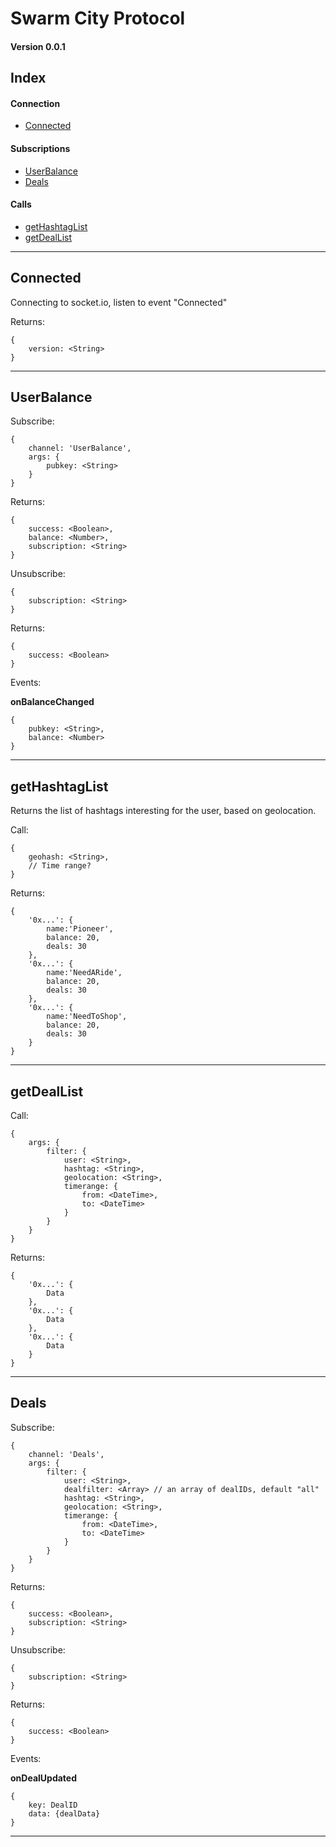 # Swarm City Protocol
#### Version 0.0.1

## Index

#### Connection
- [Connected](#connected)

#### Subscriptions
- [UserBalance](#userbalance)
- [Deals](#Deals)

#### Calls

- [getHashtagList](#getHashtagList)
- [getDealList](#getDealList)

---
## <a name="connected"></a>Connected
Connecting to socket.io, listen to event "Connected"

Returns:

```
{ 
	version: <String>
}
```

---
## <a name="userbalance"></a>UserBalance

Subscribe:

```
{
	channel: 'UserBalance',
	args: {
		pubkey: <String>
	}
}
```

Returns:

```
{ 
	success: <Boolean>,
	balance: <Number>,
	subscription: <String>
}
```

Unsubscribe:

```
{ 	
	subscription: <String>
}
```

Returns:

```
{ 
	success: <Boolean>
}
```

Events: 

**onBalanceChanged**

```
{
	pubkey: <String>,
	balance: <Number>
}
```


---

## <a name="getHashtagList"></a>getHashtagList

Returns the list of hashtags interesting for the user, based on geolocation.

Call:

```
{
	geohash: <String>,
	// Time range?	
}
```

Returns:

```
{ 
	'0x...': {
		name:'Pioneer', 
		balance: 20,
		deals: 30
	},
	'0x...': {
		name:'NeedARide', 
		balance: 20,
		deals: 30
	},
	'0x...': {
		name:'NeedToShop', 
		balance: 20,
		deals: 30
	}
}
```

---

## <a name="getDealList"></a>getDealList

Call:

```
{
	args: {
		filter: {
			user: <String>,
			hashtag: <String>,
			geolocation: <String>,
			timerange: { 
				from: <DateTime>, 
				to: <DateTime> 
			}
		}
	}	
}
```

Returns:

```
{ 
	'0x...': {
		Data
	},
	'0x...': {
		Data
	},
	'0x...': {
		Data
	}
}
```
---

## <a name="Deals"></a>Deals

Subscribe:

```
{
	channel: 'Deals',
	args: {
		filter: {
			user: <String>,
			dealfilter: <Array> // an array of dealIDs, default "all"
			hashtag: <String>,
			geolocation: <String>,
			timerange: { 
				from: <DateTime>, 
				to: <DateTime> 
			}
		}
	}
}
```

Returns:

```
{ 
	success: <Boolean>,
	subscription: <String>
}
```


Unsubscribe:

```
{ 	
	subscription: <String>
}
```

Returns:

```
{ 
	success: <Boolean>
}
```

Events: 

**onDealUpdated**

```
{
	key: DealID
	data: {dealData}
}
```

---
